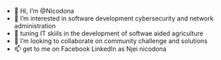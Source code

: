 - 👋 Hi, I’m @Nicodona
- 👀 I’m interested in software development cybersecurity and network administration
- 🌱 tuning IT skiils in the development of softwae aided agriculture
- 💞️ I’m looking to collaborate on community challenge and solutions 
- 📫 get to me on Facebook LinkedIn as Njei nicodona

<!---
Nicodona/Nicodona is a ✨ special ✨ repository because its `README.md` (this file) appears on your GitHub profile.
You can click the Preview link to take a look at your changes.
--->
